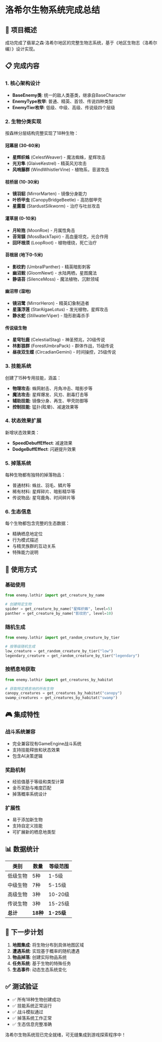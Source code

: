 # 洛希尔生物系统完成总结

## 🌲 项目概述
成功完成了翡翠之森·洛希尔地区的完整生物志系统，基于《地区生物志（洛希尔编）》设计实现。

## 📋 完成内容

### 1. 核心架构设计
- **BaseEnemy类**: 统一的敌人类基类，继承自BaseCharacter
- **EnemyType枚举**: 普通、精英、首领、传说四种类型
- **EnemyTier枚举**: 低级、中级、高级、传说级四个层级

### 2. 生物分类实现
按森林分层结构完整实现了18种生物：

#### 冠幕层 (30-60米)
- **星辉织蛛** (CelestWeaver) - 魔法蜘蛛，星辉攻击
- **光刃隼** (GlaiveKestrel) - 精英风刃攻击
- **风哨藤群** (WindWhistlerVine) - 植物系，音波攻击

#### 枝桥层 (10-30米)
- **镜羽貂** (MirrorMarten) - 镜像分身能力
- **叶桥甲虫** (CanopyBridgeBeetle) - 高防御甲壳
- **星露蚕** (StardustSilkworm) - 治疗与吐丝攻击

#### 灌草层 (0-10米)
- **月轮狍** (MoonRoe) - 月属性角击
- **苔背貘** (MossBackTapir) - 高血量坦克，光合作用
- **回环根须** (LoopRoot) - 植物缠绕，死亡治疗

#### 苔根层 (地下0-5米)
- **影纹豹** (UmbralPanther) - 精英暗影刺客
- **幽沼鲵** (GloomNewt) - 水陆两栖，星图魔法
- **静语苔** (SilenceMoss) - 魔法植物，沉默领域

#### 幽沼带 (湿地)
- **镜沼鹭** (MirrorHeron) - 精英幻象制造者
- **星藻浮莲** (StarAlgaeLotus) - 发光植物，星辉攻击
- **静水蛇** (StillwaterViper) - 隐形剧毒杀手

#### 传说级生物
- **星穹牡鹿** (CelestialStag) - 神圣预兆，20级传说
- **林影狼群** (ForestUmbraPack) - 群体作战，15级传说
- **昼夜双生蝶** (CircadianGemini) - 时间操控，25级传说

### 3. 技能系统
创建了15种专用技能，涵盖：
- **物理攻击**: 蛛网射击、月角冲击、暗影步等
- **魔法攻击**: 星辉爆发、风刃、剧毒打击等
- **辅助技能**: 镜像分身、再生、甲壳防御等
- **控制技能**: 猛扑(眩晕)、减速效果等

### 4. 状态效果扩展
新增状态效果类：
- **SpeedDebuffEffect**: 减速效果
- **DodgeBuffEffect**: 闪避提升效果

### 5. 掉落系统
每种生物都有独特的掉落物品：
- 普通材料: 蛛丝、羽毛、鳞片等
- 稀有材料: 星辉碎片、暗影精华等
- 传说物品: 星穹鹿角、时间碎片等

### 6. 生态信息
每个生物都包含完整的生态数据：
- 精确栖息地定位
- 行为模式描述
- 与精灵族群的互动关系
- 特殊能力说明

## 🎯 使用方式

### 基础使用
```python
from enemy.lothir import get_creature_by_name

# 创建特定生物
spider = get_creature_by_name("星辉织蛛", level=5)
panther = get_creature_by_name("影纹豹", level=10)
```

### 随机生成
```python
from enemy.lothir import get_random_creature_by_tier

# 按等级随机生成
low_creature = get_random_creature_by_tier("low")
legendary_creature = get_random_creature_by_tier("legendary")
```

### 按栖息地获取
```python
from enemy.lothir import get_creatures_by_habitat

# 获取特定栖息地的所有生物
canopy_creatures = get_creatures_by_habitat("canopy")
swamp_creatures = get_creatures_by_habitat("swamp")
```

## 🎮 集成特性

### 战斗系统兼容
- 完全兼容现有GameEngine战斗系统
- 支持技能释放和状态效果
- 包含AI决策逻辑

### 奖励机制
- 经验值基于等级和类型计算
- 金币奖励与难度匹配
- 掉落概率系统设计

### 扩展性
- 易于添加新生物
- 支持自定义技能
- 可扩展新的栖息地类型

## 📊 数据统计

| 类别 | 数量 | 等级范围 |
|------|------|----------|
| 低级生物 | 5种 | 1-5级 |
| 中级生物 | 7种 | 5-15级 |
| 高级生物 | 3种 | 10-20级 |
| 传说生物 | 3种 | 15-25级 |
| **总计** | **18种** | **1-25级** |

## 🚀 下一步计划

1. **地图集成**: 将生物分布到具体地图区域
2. **遭遇系统**: 实现基于概率的随机遭遇
3. **物品掉落**: 创建实际物品系统
4. **任务系统**: 基于生物的特殊任务
5. **生态事件**: 动态生态系统变化

## ✅ 测试验证
- ✅ 所有18种生物创建成功
- ✅ 技能系统正常运行
- ✅ 战斗模拟通过
- ✅ 掉落系统工作正常
- ✅ 生态信息完整准确

洛希尔生物系统现已完全就绪，可无缝集成到游戏探索程序中！
